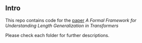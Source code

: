 ## Intro
This repo contains code for the [paper](https://arxiv.org/abs/2410.02140) *A Formal Framework for Understanding Length Generalization in Transformers*

Please check each folder for further descriptions.
